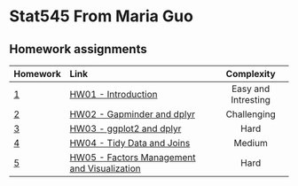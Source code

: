 # Stat545 From Maria Guo

Homework assignments
--------------------

| Homework   | Link  |   Complexity       |
|------|:----------|:-----------------------:|
| [1](http://stat545.com/hw01_edit-README.html)                     | [HW01 -  Introduction](https://github.com/Maria815/STAT545-hw01-guo-maria/blob/master/hw01_gapminder.md) |   Easy and Intresting  |
| [2](http://stat545.com/hw02_explore-gapminder-dplyr.html)         | [HW02 - Gapminder and dplyr](https://github.com/Maria815/STAT545-hw-Guo-Maria/blob/master/hw02/hw2_for_new_repo.md) |    Challenging   |
| [3](http://stat545.com/hw03_dplyr-and-more-ggplot2.html)          | [HW03 - ggplot2 and dplyr](https://github.com/Maria815/STAT545-hw-Guo-Maria/blob/master/hw03/hw03.md) |     Hard   |  
| [4](http://stat545.com/hw04_tidy-data-joins.html)                 | [HW04 - Tidy Data and Joins](https://github.com/Maria815/STAT545-hw-Guo-Maria/blob/master/hw04/hw04.md) |     Medium   |   
| [5](http://stat545.com/hw05_factor-figure-boss-repo-hygiene.html) | [HW05 - Factors Management and Visualization](https://github.com/Maria815/STAT545-hw-Guo-Maria/blob/master/hw05/hw05.md) |   Hard   |                                     
